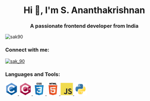 <h1 align="center">Hi 👋, I'm S. Ananthakrishnan</h1>
<h3 align="center">A passionate frontend developer from India</h3>

<p align="left"> <img src="https://komarev.com/ghpvc/?username=sak90&label=Profile%20views&color=0e75b6&style=flat" alt="sak90" /> </p>

<h3 align="left">Connect with me:</h3>
<p align="left">
<a href="https://codeforces.com/profile/sak_90" target="blank"><img align="center" src="https://cdn.jsdelivr.net/npm/simple-icons@3.0.1/icons/codeforces.svg" alt="sak_90" height="30" width="40" /></a>
</p>

<h3 align="left">Languages and Tools:</h3>
<p align="left"> <a href="https://www.cprogramming.com/" target="_blank"> <img src="https://raw.githubusercontent.com/devicons/devicon/master/icons/c/c-original.svg" alt="c" width="40" height="40"/> </a> <a href="https://www.w3schools.com/cpp/" target="_blank"> <img src="https://raw.githubusercontent.com/devicons/devicon/master/icons/cplusplus/cplusplus-original.svg" alt="cplusplus" width="40" height="40"/> </a> <a href="https://www.w3schools.com/css/" target="_blank"> <img src="https://raw.githubusercontent.com/devicons/devicon/master/icons/css3/css3-original-wordmark.svg" alt="css3" width="40" height="40"/> </a> <a href="https://www.w3.org/html/" target="_blank"> <img src="https://raw.githubusercontent.com/devicons/devicon/master/icons/html5/html5-original-wordmark.svg" alt="html5" width="40" height="40"/> </a> <a href="https://developer.mozilla.org/en-US/docs/Web/JavaScript" target="_blank"> <img src="https://raw.githubusercontent.com/devicons/devicon/master/icons/javascript/javascript-original.svg" alt="javascript" width="40" height="40"/> </a> <a href="https://www.python.org" target="_blank"> <img src="https://raw.githubusercontent.com/devicons/devicon/master/icons/python/python-original.svg" alt="python" width="40" height="40"/> </a> </p>
